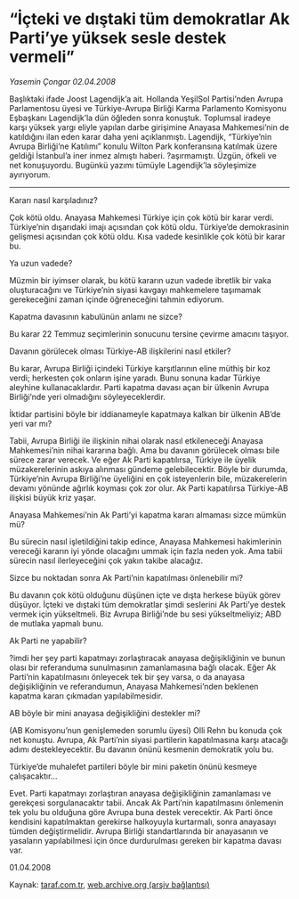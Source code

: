 # “İçteki ve dıştaki tüm demokratlar Ak Parti’ye yüksek sesle destek vermeli”

*Yasemin Çongar 02.04.2008*

<div class="yazi">Başlıktaki ifade Joost Lagendijk’a ait. Hollanda YeşilSol Partisi’nden Avrupa Parlamentosu üyesi ve Türkiye-Avrupa Birliği Karma Parlamento Komisyonu Eşbaşkanı Lagendijk’la dün öğleden sonra konuştuk.
Toplumsal iradeye karşı yüksek yargı eliyle yapılan darbe girişimine Anayasa Mahkemesi’nin de katıldığını ilan eden karar daha yeni açıklanmıştı.
Lagendijk, “Türkiye’nin Avrupa Birliği’ne Katılımı” konulu Wilton Park konferansına katılmak üzere geldiği İstanbul’a iner inmez almıştı haberi.
?aşırmamıştı.
Üzgün, öfkeli ve net konuşuyordu.
Bugünkü yazımı tümüyle Lagendijk’la söyleşimize ayırıyorum.

***

Kararı nasıl karşıladınız?

Çok kötü oldu. Anayasa Mahkemesi Türkiye için çok kötü bir karar verdi. Türkiye’nin dışarıdaki imajı açısından çok kötü oldu. Türkiye’de demokrasinin gelişmesi açısından çok kötü oldu. Kısa vadede kesinlikle çok kötü bir karar bu.

Ya uzun vadede?

Müzmin bir iyimser olarak, bu kötü kararın uzun vadede ibretlik bir vaka oluşturacağını ve Türkiye’nin siyasi kavgayı mahkemelere taşımamak gerekeceğini zaman içinde öğreneceğini tahmin ediyorum.

Kapatma davasının kabulünün anlamı ne sizce?

Bu karar 22 Temmuz seçimlerinin sonucunu tersine çevirme amacını taşıyor.

Davanın görülecek olması Türkiye-AB ilişkilerini nasıl etkiler?

Bu karar, Avrupa Birliği içindeki Türkiye karşıtlarının eline müthiş bir koz verdi; herkesten çok onların işine yaradı. Bunu sonuna kadar Türkiye aleyhine kullanacaklardır. Parti kapatma davası açan bir ülkenin Avrupa Birliği’nde yeri olmadığını söyleyeceklerdir.

İktidar partisini böyle bir iddianameyle kapatmaya kalkan bir ülkenin AB’de yeri var mı?

Tabii, Avrupa Birliği ile ilişkinin nihai olarak nasıl etkileneceği Anayasa Mahkemesi’nin nihai kararına bağlı. Ama bu davanın görülecek olması bile sürece zarar verecek. Ve eğer Ak Parti kapatılırsa, Türkiye ile üyelik müzakerelerinin askıya alınması gündeme gelebilecektir. Böyle bir durumda, Türkiye’nin Avrupa Birliği’ne üyeliğini en çok isteyenlerin bile, müzakerelerin devamı yönünde ağırlık koyması çok zor olur. Ak Parti kapatılırsa Türkiye-AB ilişkisi büyük kriz yaşar.

Anayasa Mahkemesi’nin Ak Parti’yi kapatma kararı almaması sizce mümkün mü?

Bu sürecin nasıl işletildiğini takip edince, Anayasa Mahkemesi hakimlerinin vereceği kararın iyi yönde olacağını ummak için fazla neden yok. Ama tabii sürecin nasıl ilerleyeceğini çok yakın takibe alacağız.

Sizce bu noktadan sonra Ak Parti’nin kapatılması önlenebilir mi?

Bu davanın çok kötü olduğunu düşünen içte ve dışta herkese büyük görev düşüyor. İçteki ve dıştaki tüm demokratlar şimdi seslerini Ak Parti’ye destek vermek için yükseltmeli. Biz Avrupa Birliği’nde bu sesi yükseltmeliyiz; ABD de mutlaka yapmalı bunu.

Ak Parti ne yapabilir?

?imdi her şey parti kapatmayı zorlaştıracak anayasa değişikliğinin ve bunun olası bir referanduma sunulmasının zamanlamasına bağlı olacak. Eğer Ak Parti’nin kapatılmasını önleyecek tek bir şey varsa, o da anayasa değişikliğinin ve referandumun, Anayasa Mahkemesi’nden beklenen kapatma kararı çıkmadan yapılabilmesidir.

AB böyle bir mini anayasa değişikliğini destekler mi?

(AB Komisyonu’nun genişlemeden sorumlu üyesi) Olli Rehn bu konuda çok net konuştu. Avrupa, Ak Parti’nin siyasi partilerin kapatılmasına karşı atacağı adımı destekleyecektir. Bu davanın önünü kesmenin demokratik yolu bu.

Türkiye’de muhalefet partileri böyle bir mini paketin önünü kesmeye çalışacaktır...

Evet. Parti kapatmayı zorlaştıran anayasa değişikliğinin zamanlaması ve gerekçesi sorgulanacaktır tabii. Ancak Ak Parti’nin kapatılmasını önlemenin tek yolu bu olduğuna göre Avrupa buna destek verecektir. Ak Parti önce kendisini kapatılmaktan gerekirse halkoyuyla kurtarmalı, sonra anayasayı tümden değiştirmelidir. Avrupa Birliği standartlarında bir anayasanın ve yasaların yapılabilmesi için önce durdurulması gereken bir kapatma davası var.

01.04.2008</div>

Kaynak: [taraf.com.tr](http://www.taraf.com.tr:80/yasemin-congar/makale-icteki-ve-distaki-tum-demokratlar-ak-partiye.htm), [web.archive.org (arşiv bağlantısı)](http://web.archive.org/web/20100723080913/http://www.taraf.com.tr:80/yasemin-congar/makale-icteki-ve-distaki-tum-demokratlar-ak-partiye.htm)
